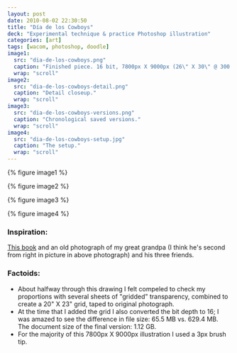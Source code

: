```yaml
---
layout: post
date: 2010-08-02 22:30:50
title: "Día de los Cowboys"
deck: "Experimental technique & practice Photoshop illustration"
categories: [art]
tags: [wacom, photoshop, doodle]
image1:
  src: "dia-de-los-cowboys.png"
  caption: "Finished piece. 16 bit, 7800px X 9000px (26\" X 30\" @ 300 ppi)."
  wrap: "scroll"
image2:
  src: "dia-de-los-cowboys-detail.png"
  caption: "Detail closeup."
  wrap: "scroll"
image3:
  src: "dia-de-los-cowboys-versions.png"
  caption: "Chronological saved versions."
  wrap: "scroll"
image4:
  src: "dia-de-los-cowboys-setup.jpg"
  caption: "The setup."
  wrap: "scroll"
---
```


{% figure image1 %}

{% figure image2 %}

{% figure image3 %}

{% figure image4 %}

### Inspiration:

[This book](http://www.amazon.com/Puro-Muerto-Spanish-LaMono-Press/dp/0972473521) and an old photograph of my great grandpa (I think he's second from right in picture in above photograph) and his three friends.

### Factoids:

* About halfway through this drawing I felt compeled to check my proportions with several sheets of "gridded" transparency, combined to create a 20" X 23" grid, taped to original photograph.
* At the time that I added the grid I also converted the bit depth to 16; I was amazed to see the difference in file size: 65.5 MB vs. 629.4 MB. The document size of the final version: 1.12 GB.
* For the majority of this 7800px X 9000px illustration I used a 3px brush tip.
